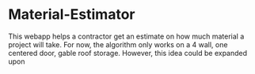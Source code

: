 # Material-Estimator
This webapp helps a contractor get an estimate on how much material a project will take. For now, the algorithm only works on a 4 wall, one centered door, gable roof storage. However, this idea could be expanded upon
